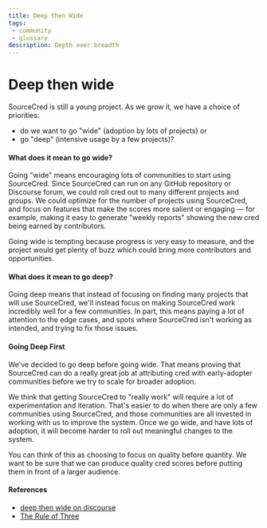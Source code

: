 ```yaml
---
title: Deep then Wide
tags: 
 - community
 - glossary
description: Depth over breadth
---
```


# Deep then wide

SourceCred is still a young project. As we grow it, we have a choice of priorities:

 - do we want to go "wide" (adoption by lots of projects) or
 - go "deep" (intensive usage by a few projects)?

#### What does it mean to go wide?

Going "wide" means encouraging lots of communities to start using SourceCred.
Since SourceCred can run on any GitHub repository or Discourse forum, we could
roll cred out to many different projects and groups. We could optimize for the
number of projects using SourceCred, and focus on features that make the scores
more salient or engaging — for example, making it easy to generate "weekly
reports" showing the new cred being earned by contributors.

Going wide is tempting because progress is very easy to measure, and the project
would get plenty of buzz which could bring more contributors and opportunities.

#### What does it mean to go deep?

Going deep means that instead of focusing on finding many projects that will
use SourceCred, we'll instead focus on making SourceCred work incredibly well
for a few communities. In part, this means paying a lot of attention to the edge
cases, and spots where SourceCred isn't working as intended, and trying to fix
those issues.

#### Going Deep First

We've decided to go deep before going wide. That means proving that 
SourceCred can do a really great job at attributing cred with early-adopter
communities before we try to scale for broader adoption.

We think that getting SourceCred to "really work" will require a lot of
experimentation and iteration. That's easier to do when there are only a few
communities using SourceCred, and those communities are all invested in working
with us to improve the system. Once we go wide, and have lots of adoption, it
will become harder to roll out meaningful changes to the system.

You can think of this as choosing to focus on quality before quantity. We want
to be sure that we can produce quality cred scores before putting them in front
of a larger audience.

#### References

 - [deep then wide on discourse](https://discourse.sourcecred.io/t/deep-then-wide/102)
 - [The Rule of Three](https://blog.codinghorror.com/rule-of-three/)
